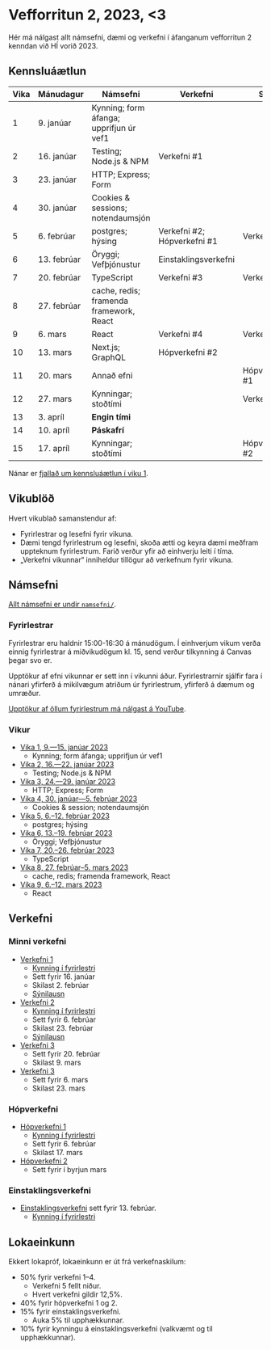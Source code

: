 # Vefforritun 2, 2023, <3

Hér má nálgast allt námsefni, dæmi og verkefni í áfanganum vefforritun 2 kenndan við HÍ vorið 2023.

## Kennsluáætlun

| Vika | Mánudagur   | Námsefni                                | Verkefni                    | Skil           |
| ---- | ----------- | --------------------------------------- | --------------------------- | -------------- |
| 1    | 9. janúar   | Kynning; form áfanga; upprifjun úr vef1 |                             |                |
| 2    | 16. janúar  | Testing; Node.js & NPM                  | Verkefni #1                 |                |
| 3    | 23. janúar  | HTTP; Express; Form                     |                             |                |
| 4    | 30. janúar  | Cookies & sessions; notendaumsjón       |                             |                |
| 5    | 6. febrúar  | postgres; hýsing                        | Verkefni #2; Hópverkefni #1 | Verkefni #1    |
| 6    | 13. febrúar | Öryggi; Vefþjónustur                    | Einstaklingsverkefni        |                |
| 7    | 20. febrúar | TypeScript                              | Verkefni #3                 | Verkefni #2    |
| 8    | 27. febrúar | cache, redis; framenda framework, React |                             |                |
| 9    | 6. mars     | React                                   | Verkefni #4                 | Verkefni #3    |
| 10   | 13. mars    | Next.js; GraphQL                        | Hópverkefni #2              |                |
| 11   | 20. mars    | Annað efni                              |                             | Hópverkefni #1 |
| 12   | 27. mars    | Kynningar; stoðtími                     |                             | Verkefni #4    |
| 13   | 3. apríl    | **Engin tími**                          |                             |                |
| 14   | 10. apríl   | **Páskafrí**                            |                             |                |
| 15   | 17. apríl   | Kynningar; stoðtími                     |                             | Hópverkefni #2 |

Nánar er [fjallað um kennsluáætlun í viku 1](vikur/vika-01.md).

## Vikublöð

Hvert vikublað samanstendur af:

- Fyrirlestrar og lesefni fyrir vikuna.
- Dæmi tengd fyrirlestrum og lesefni, skoða ætti og keyra dæmi meðfram uppteknum fyrirlestrum. Farið verður yfir að einhverju leiti í tíma.
- „Verkefni vikunnar“ inniheldur tillögur að verkefnum fyrir vikuna.

## Námsefni

[Allt námsefni er undir `namsefni/`](/namsefni).

### Fyrirlestrar

Fyrirlestrar eru haldnir 15:00-16:30 á mánudögum. Í einhverjum vikum verða einnig fyrirlestrar á miðvikudögum kl. 15, send verður tilkynning á Canvas þegar svo er.

Upptökur af efni vikunnar er sett inn í vikunni áður. Fyrirlestrarnir sjálfir fara í nánari yfirferð á mikilvægum atriðum úr fyrirlestrum, yfirferð á dæmum og umræður.

[Upptökur af öllum fyrirlestrum má nálgast á YouTube](https://www.youtube.com/playlist?list=PLRj-ccg8iozwBXaSNawCRcSNO7hZDb7Di).

### Vikur

- [Vika 1, 9.—15. janúar 2023](vikur/vika-01.md)
  - Kynning; form áfanga; upprifjun úr vef1
- [Vika 2, 16.—22. janúar 2023](vikur/vika-02.md)
  - Testing; Node.js & NPM
- [Vika 3, 24.—29. janúar 2023](vikur/vika-03.md)
  - HTTP; Express; Form
- [Vika 4, 30. janúar—5. febrúar 2023](vikur/vika-04.md)
  - Cookies & session; notendaumsjón
- [Vika 5, 6.–12. febrúar 2023](vikur/vika-05.md)
  - postgres; hýsing
- [Vika 6, 13.–19. febrúar 2023](vikur/vika-06.md)
  - Öryggi; Vefþjónustur
- [Vika 7, 20.–26. febrúar 2023](vikur/vika-07.md)
  - TypeScript
- [Vika 8, 27. febrúar–5. mars 2023](vikur/vika-08.md)
  - cache, redis; framenda framework, React
- [Vika 9, 6.–12. mars 2023](vikur/vika-09.md)
  - React

## Verkefni

### Minni verkefni

- [Verkefni 1](https://github.com/vefforritun/vef2-2023-v1)
  - [Kynning í fyrirlestri](https://youtu.be/Mjrug2-LGfk)
  - Sett fyrir 16. janúar
  - Skilast 2. febrúar
  - [Sýnilausn](https://github.com/vefforritun/vef2-2023-v1-synilausn)
- [Verkefni 2](https://github.com/vefforritun/vef2-2023-v2)
  - [Kynning í fyrirlestri](https://youtu.be/p0z71I1qOCg)
  - Sett fyrir 6. febrúar
  - Skilast 23. febrúar
  - [Sýnilausn](https://github.com/vefforritun/vef2-2023-v2-synilausn/)
- [Verkefni 3](https://github.com/vefforritun/vef2-2023-v3)
  - Sett fyrir 20. febrúar
  - Skilast 9. mars
- [Verkefni 3](https://github.com/vefforritun/vef2-2023-v4)
  - Sett fyrir 6. mars
  - Skilast 23. mars

### Hópverkefni

- [Hópverkefni 1](https://github.com/vefforritun/vef2-2023-h1)
  - [Kynning í fyrirlestri](https://youtu.be/aQq6OMJ91ro)
  - Sett fyrir 6. febrúar
  - Skilast 17. mars
- [Hópverkefni 2](https://github.com/vefforritun/vef2-2023-h2)
  - Sett fyrir í byrjun mars

### Einstaklingsverkefni

- [Einstaklingsverkefni](https://github.com/vefforritun/vef2-2023-einstaklings) sett fyrir 13. febrúar.
  - [Kynning í fyrirlestri](https://youtu.be/Ojdkr6W5n6M)

## Lokaeinkunn

Ekkert lokapróf, lokaeinkunn er út frá verkefnaskilum:

- 50% fyrir verkefni 1–4.
  - Verkefni 5 fellt niður.
  - Hvert verkefni gildir 12,5%.
- 40% fyrir hópverkefni 1 og 2.
- 15% fyrir einstaklingsverkefni.
  - Auka 5% til upphækkunnar.
- 10% fyrir kynningu á einstaklingsverkefni (valkvæmt og til upphækkunnar).
